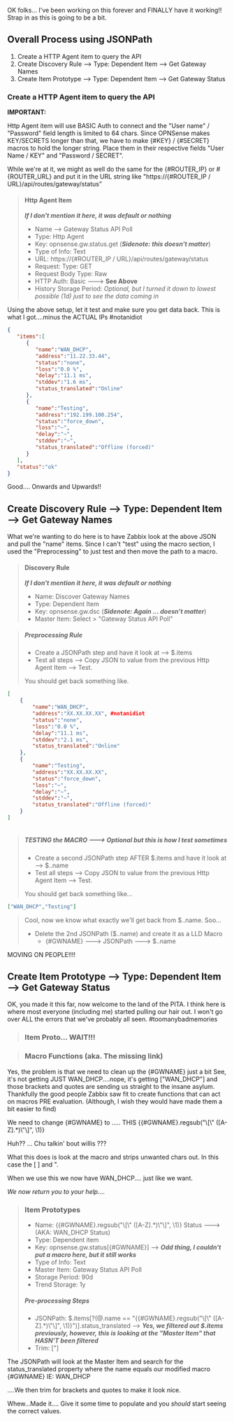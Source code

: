 OK folks... I've been working on this forever and FINALLY have it working!! Strap in as this is going to be a bit. 

## Overall Process using JSONPath
1. Create a HTTP Agent item to query the API
2. Create Discovery Rule --> Type: Dependent Item --> Get Gateway Names
3. Create Item Prototype --> Type: Dependent Item --> Get Gateway Status

### Create a HTTP Agent item to query the API 

**IMPORTANT:**

Http Agent item will use BASIC Auth to connect and the "User name" / "Password" field length is limited to 64 chars. Since OPNSense makes KEY/SECRETS longer than that, we have to make {#KEY} / {#SECRET} macros to hold the longer string. Place them in their respective fields "User Name / KEY" and "Password / SECRET". 

While we're at it, we might as well do the same for the {#ROUTER_IP} or #{ROUTER_URL} and put it in the URL string like "https://{#ROUTER_IP / URL}/api/routes/gateway/status"   
 
> #### Http Agent Item  
> ***If I don't mention it here, it was default or nothing***
> * Name --> Gateway Status API Poll
> * Type: Http Agent
> * Key: opnsense.gw.status.get (***Sidenote: this doesn't matter***)
> * Type of Info: Text
> * URL: https://{#ROUTER_IP / URL}/api/routes/gateway/status
> * Request: Type: GET
> * Request Body Type: Raw
> * HTTP Auth: Basic ---> **See Above**
> * History Storage Period: *Optional, but I turned it down to lowest possible (1d) just to see the data coming in*

Using the above setup, let it test and make sure you get data back. This is what I got....minus the ACTUAL IPs #notanidiot 


```json
{
   "items":[
      {
         "name":"WAN_DHCP",
         "address":"11.22.33.44",
         "status":"none",
         "loss":"0.0 %",
         "delay":"11.1 ms",
         "stddev":"1.6 ms",
         "status_translated":"Online"
      },
      {
         "name":"Testing",
         "address":"192.199.100.254",
         "status":"force_down",
         "loss":"~",
         "delay":"~",
         "stddev":"~",
         "status_translated":"Offline (forced)"
      }
   ],
   "status":"ok"
}
```

Good.... Onwards and Upwards!! 

## Create Discovery Rule --> Type: Dependent Item --> Get Gateway Names

 What we're wanting to do here is to have Zabbix look at the above JSON and pull the "name" items. Since I can't "test" using the macro section, I used the "Preprocessing" to just test and then move the path to a macro.
 
 > #### Discovery Rule
 > ***If I don't mention it here, it was default or nothing***
 > * Name: Discover Gateway Names
 > * Type: Dependent Item
 > * Key: opnsense.gw.dsc (***Sidenote: Again ... doesn't matter***)
 > * Master Item: Select > "Gateway Status API Poll"
 
 > ##### Preprocessing Rule 
 > * Create a JSONPath step and have it look at -->  $.items  
 > * Test all steps --> Copy JSON to value from the previous Http Agent Item --> Test.   
 >   
 >  You should get back something like. 
 
    
```json
[
    {
        "name":"WAN_DHCP",
        "address":"XX.XX.XX.XX", #notanidiot
        "status":"none",
        "loss":"0.0 %",
        "delay":"11.1 ms",
        "stddev":"2.1 ms",
        "status_translated":"Online"
    },
    {
        "name":"Testing",
        "address":"XX.XX.XX.XX",
        "status":"force_down",
        "loss":"~",
        "delay":"~",
        "stddev":"~",
        "status_translated":"Offline (forced)"
    }
]
    
```
 
 > ##### TESTING the MACRO ---> Optional but this is how I test sometimes
 > * Create a second JSONPath step AFTER $.items and have it look at -->  $..name  
 > * Test all steps --> Copy JSON to value from the previous Http Agent Item --> Test. 
 >
 > You should get back something like...
 ```json
 ["WAN_DHCP","Testing"] 
 ```
 > Cool, now we know what exactly we'll get back from $..name. Soo...
 > * Delete the 2nd JSONPath ($..name) and create it as a LLD Macro
 >    * {#GWNAME} ---> JSONPath ---> $..name
 >
 
 MOVING ON PEOPLE!!!! 
 
## Create Item Prototype --> Type: Dependent Item --> Get Gateway Status

OK, you made it this far, now welcome to the land of the PITA. I think here is where most everyone (including me) started pulling our hair out. I won't go over ALL the errors that we've probably all seen. #toomanybadmemories   
  
> ### Item Proto... WAIT!!!

> ### Macro Functions (aka. The missing link)

Yes, the problem is that we need to clean up the {#GWNAME} just a bit
See, it's not getting JUST WAN_DHCP....nope, it's getting ["WAN_DHCP"] and those brackets and quotes are sending us straight to the insane asylum. Thankfully the good people Zabbix saw fit to create functions that can act on macros PRE evaluation. (Although, I wish they would have made them a bit easier to find)

We need to change {#GWNAME} to ..... THIS {{#GWNAME}.regsub("\\[\\" ([A-Z].*)\\"\\]", \\1)}

Huh?? ... Chu talkin' bout willis ??? 

What this does is look at the macro and strips unwanted chars out. In this case the [ ] and ". 

When we use this we now have WAN_DHCP.... just like we want. 

*We now return you to your help....*

> ### Item Prototypes 
> * Name: {{#GWNAME}.regsub("\\[\\" ([A-Z].*)\\"\\]", \\1)} Status ---> (AKA: WAN_DHCP Status)
> * Type: Dependent item
> * Key: opnsense.gw.status[{#GWNAME}] --> ***Odd thing, I couldn't put a macro here, but it still works***
> * Type of Info: Text
> * Master Item: Gateway Status API Poll
> * Storage Period: 90d
> * Trend Storage: 1y
>
>
> ##### Pre-processing Steps
> * JSONPath: $.items[?(@.name == "{{#GWNAME}.regsub("\\[\\" ([A-Z].*)\\"\\]", \\1)}")].status_translated --> ***Yes, we filtered out $.items previously, however, this is looking at the "Master Item" that HASN'T been filtered***
> * Trim: ["]

The JSONPath will look at the Master Item and search for the status_translated property where the name equals our modified macro {#GWNAME} IE: WAN_DHCP

....We then trim for brackets and quotes to make it look nice. 

Whew...Made it.... Give it some time to populate and you *should* start seeing the correct values. 






